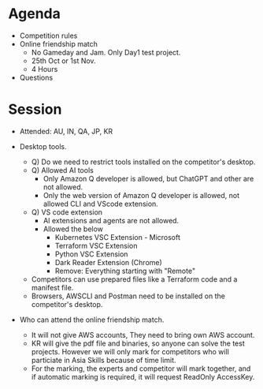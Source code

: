# Agenda
- Competition rules
- Online friendship match
  - No Gameday and Jam. Only Day1 test project.   
  - 25th Oct or 1st Nov.
  - 4 Hours
- Questions

# Session
- Attended: AU, IN, QA, JP, KR
- Desktop tools.
  - Q) Do we need to restrict tools installed on the competitor's desktop.
  - Q) Allowed AI tools
    - Only Amazon Q developer is allowed, but ChatGPT and other are not allowed.
    - Only the web version of Amazon Q developer is allowed, not allowed CLI and VScode extension.
  - Q) VS code extension
    - AI extensions and agents are not allowed.
    - Allowed the below
      - Kubernetes VSC Extension - Microsoft
      - Terraform VSC Extension
      - Python VSC Extension
      - Dark Reader Extension (Chrome)
      - Remove: Everything starting with "Remote"
  - Competitors can use prepared files like a Terraform code and a manifest file.
  - Browsers, AWSCLI and Postman need to be installed on the competitor's desktop.
  
- Who can attend the online friendship match.
  - It will not give AWS accounts, They need to bring own AWS account.
  - KR will give the pdf file and binaries, so anyone can solve the test projects. However we will only mark for competitors who will particiate in Asia Skills because of time limit.
  - For the marking, the experts and competitor will mark together, and if automatic marking is required, it will request ReadOnly AccessKey.
